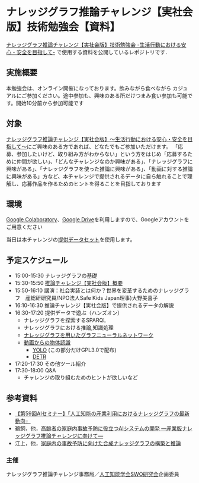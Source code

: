 # ナレッジグラフ推論チャレンジ【実社会版】技術勉強会【資料】
[ナレッジグラフ推論チャレンジ【実社会版】技術勉強会 -生活行動における安心・安全を目指して-](https://connpass.com/event/264782/)
で使用する資料を公開しているレポジトリです．  

## 実施概要
本勉強会は、オンライン開催になっております。飲みながら食べながら カジュアルにご参加ください。途中参加も、興味のある所だけつまみ食い参加も可能です。開始10分前から参加可能です

## 対象
[ナレッジグラフ推論チャレンジ【実社会版】〜生活行動における安心・安全を目指して〜](https://challenge.knowledge-graph.jp/2022/)にご興味のある方であれば、どなたでもご参加いただけます。
「応募、参加したいけど、取り組み方がわからない」という方をはじめ「応募するために仲間が欲しい」、「どんなチャレンジなのか興味がある」、「ナレッジグラフに興味がある」、「ナレッジグラフを使った推論に興味がある」、「動画に対する推論に興味がある」方など、本チャレンジで提供されるデータに自ら触れることで理解し、応募作品を作るためのヒントを得ることを目指しております

## 環境
[Google Colaboratory](https://colab.research.google.com/?hl=ja)、[Google Drive](https://www.google.com/intl/ja_jp/drive/)を利用しますので、Googleアカウントをご用意ください

当日は本チャレンジの[提供データセット](https://github.com/KnowledgeGraphJapan/KGRC-RDF/tree/kgrc4si)を使用します。

## 予定スケジュール
* 15:00-15:30 ナレッジグラフの基礎
* 15:30-15:50 [推論チャレンジ【実社会版】概要](./20221115Seminer.pdf)
* 15:50-16:10 講演：社会実装とは何か？世界を変革するためのナレッジグラフ　産総研研究員/NPO法人Safe Kids Japan理事)大野美喜子
* 16:10-16:30 推論チャレンジ【実社会版】で提供されるデータの解説
* 16:30-17:20 提供データで遊ぶ（ハンズオン）
  * ナレッジグラフを探索するSPARQL
  * ナレッジグラフにおける推論,知識処理
  * [ナレッジグラフを用いたグラフニューラルネットワーク](https://colab.research.google.com/github/KnowledgeGraphJapan/KGRC-ws-2022/blob/main/notebooks/DGLKE.ipynb)
  * [動画からの物体認識](./Object_Detection.md)
    * [YOLO](https://colab.research.google.com/github/takanori-ugai/KGRC-ws-2022-fork/blob/main/notebooks/YOLOV5.ipynb?hl=ja) (この部分だけGPL3.0で配布)
    * [DETR](https://colab.research.google.com/github/takanori-ugai/KGRC-ws-2022-fork/blob/main/notebooks/detr_hands_on.ipynb?hl=ja)
* 17:20-17:30 その他ツール紹介
* 17:30-18:00 Q&A
  * チャレンジの取り組むためのヒントが欲しいなど
## 参考資料
* [【第59回AIセミナー】「人工知能の産業利用におけるナレッジグラフの最新動向」](https://www.airc.aist.go.jp/seminar_detail/seminar_059.html)
* 鵜飼，他，[高齢者の家庭内事故予防に役立つAIシステムの開発 —産業版ナレッジグラフ推論チャレンジに向けて—](https://doi.org/10.11517/jsaisigtwo.2022.SWO-056_15)
* 江上，他，[家庭内の事故予防に向けた合成ナレッジグラフの構築と推論](https://doi.org/10.11517/jsaisigtwo.2022.SWO-056_14)
### 主催
ナレッジグラフ推論チャレンジ事務局／[人工知能学会SWO研究会](https://www.sigswo.org/)企画委員
